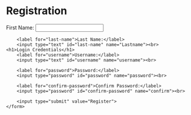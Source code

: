 <!DOCTYPE html>
<html>
<head>
	<title>Registration Form</title>
</head>
<body>
	<h1>Registration</h1>
	<form action="#" method="get">
		<label for="first-name">First Name:</label>
		<input type="text" id="first-name" name="Firstname"><br>

		<label for="last-name">Last Name:</label>
		<input type="text" id="last-name" name="Lastname"><br>
	<h1>Login Credentials</h1>	
		<label for="username">Username:</label>
		<input type="text" id="username" name="username"><br>

		<label for="password">Password:</label>
		<input type="password" id="password" name="password"><br>

		<label for="confirm-password">Confirm Password:</label>
		<input type="password" id="confirm-password" name="confirm"><br>

		<input type="submit" value="Register">
	</form>
</body>
</html>
